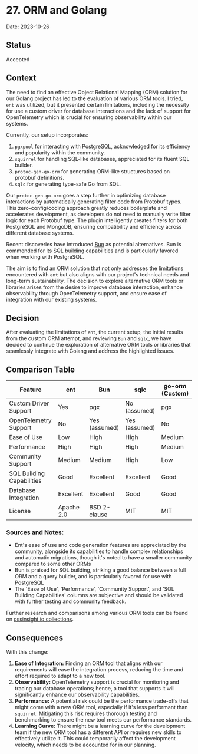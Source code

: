 # 27. ORM and Golang

Date: 2023-10-26

## Status

Accepted

## Context

The need to find an effective Object Relational Mapping (ORM) solution for our Golang project has led to the evaluation 
of various ORM tools. I tried, `ent` was utilized, but it presented certain limitations, including the necessity 
for use a custom driver for database interactions and the lack of support for OpenTelemetry which is crucial 
for ensuring observability within our systems.

Currently, our setup incorporates:

1. `pgxpool` for interacting with PostgreSQL, acknowledged for its efficiency and popularity within the community.
2. `squirrel` for handling SQL-like databases, appreciated for its fluent SQL builder.
3. `protoc-gen-go-orm` for generating ORM-like structures based on protobuf definitions.
4. `sqlc` for generating type-safe Go from SQL.

Our `protoc-gen-go-orm` goes a step further in optimizing database interactions by automatically generating filter code from 
Protobuf types. This zero-config/coding approach greatly reduces boilerplate and accelerates development, 
as developers do not need to manually write filter logic for each Protobuf type. 
The plugin intelligently creates filters for both PostgreSQL and MongoDB, ensuring compatibility 
and efficiency across different database systems.

Recent discoveries have introduced [Bun](https://bun.uptrace.dev/) as potential alternatives. 
Bun is commended for its SQL building capabilities and is particularly favored when working with PostgreSQL. 

The aim is to find an ORM solution that not only addresses the limitations encountered with `ent` but also aligns 
with our project's technical needs and long-term sustainability. The decision to explore alternative ORM tools or 
libraries arises from the desire to improve database interaction, enhance observability through OpenTelemetry support, 
and ensure ease of integration with our existing systems.

## Decision

After evaluating the limitations of `ent`, the current setup, the initial results from the custom ORM attempt, 
and reviewing `Bun` and `sqlc`, we have decided to continue the exploration of alternative ORM tools or libraries 
that seamlessly integrate with Golang and address the highlighted issues.

## Comparison Table

| Feature                    | ent        | Bun           | sqlc          | go-orm (Custom) |
|----------------------------|------------|---------------|---------------|-----------------|
| Custom Driver Support      | Yes        | pgx           | No (assumed)  | pgx             |
| OpenTelemetry Support      | No         | Yes (assumed) | Yes (assumed) | No              |
| Ease of Use                | Low        | High          | High          | Medium          |
| Performance                | High       | High          | High          | Medium          |
| Community Support          | Medium     | Medium        | High          | Low             |
| SQL Building Capabilities  | Good       | Excellent     | Excellent     | Good            |
| Database Integration       | Excellent  | Excellent     | Good          | Good            |
| License                    | Apache 2.0 | BSD 2-clause  | MIT           | MIT             |

### Sources and Notes:

- Ent's ease of use and code generation features are appreciated by the community, alongside its capabilities to handle complex relationships and automatic migrations, though it's noted to have a smaller community compared to some other ORMs
- Bun is praised for SQL building, striking a good balance between a full ORM and a query builder, and is particularly favored for use with PostgreSQL
- The 'Ease of Use', 'Performance', 'Community Support', and 'SQL Building Capabilities' columns are subjective and should be validated with further testing and community feedback.

Further research and comparisons among various ORM tools can be found on [ossinsight.io collections](https://ossinsight.io/collections/golang-orm/).

## Consequences

With this change:

1. **Ease of Integration:** Finding an ORM tool that aligns with our requirements will ease the integration process, reducing the time and effort required to adapt to a new tool.
2. **Observability:** OpenTelemetry support is crucial for monitoring and tracing our database operations; hence, a tool that supports it will significantly enhance our observability capabilities.
3. **Performance:** A potential risk could be the performance trade-offs that might come with a new ORM tool, especially if it's less performant than `squirrel`. Mitigating this risk requires thorough testing and benchmarking to ensure the new tool meets our performance standards.
4. **Learning Curve:** There might be a learning curve for the development team if the new ORM tool has a different API or requires new skills to effectively utilize it. This could temporarily affect the development velocity, which needs to be accounted for in our planning.
